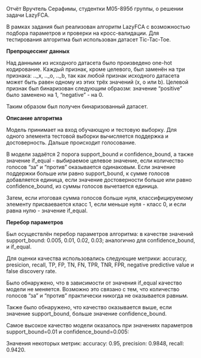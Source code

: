 Отчёт Вручтель Серафимы, студентки М05-895б группы, о решении задачи LazyFCA.

В рамках задания был реализован алгоритм LazyFCA с возможностью подбора параметров и проверки на кросс-валидации.
Для тестирования алгоритма был использован датасет Tic-Tac-Toe.

**Препроцессинг данных**

Над данными из исходного датасета было произведено one-hot кодирование.
Каждый признак, кроме целевого, был заменён на три признака: .._x, .._o, .._b, так как любой признак исходного датасета может быть равен одному из этих трёх значений (x, o или b). Целевой признак был бинаризован следующим обраозм: значение “positive” было заменено на 1, “negative” - на 0.

Таким образом был получен бинаризованный датасет.

**Описание алгоритма**

Модель принимает на вход обучающую и тестовую выборку.
Для одного элемента тестовой выборки вычисляется поддержка и достоверность.
Дальше происходит голосование.

В модели задаётся 2 порога support_bound и confidence_bound, а также значение if_equal - выбираемое целевое значение, если количество голосов “за” и “против” оказывается одинаковым. Если значение поддержки больше или равно support_bound, к сумме голосов добавляется единица, если значение достоверности больше или равно confidence_bound, из суммы голосов вычетается единица.

Затем, если итоговая сумма голосов больше нуля, классифицируемому элементу присваевается класс 1, если меньше нуля - класс 0, и если равна нулю - значение if_equal.

**Перебор параметров**

Был осуществлён перебор параметров алгоритма: 
в качестве значений support_bound: 0.005, 0.01, 0.02, 0.03; аналогично для confidence_bound, и if_equal.

Для оценки качества использовались следующие метрики: accuracy, presicion, recall, TP, FP, TN, FN, TPR, TNR, FPR, negative predictive value и false discovery rate.

Было обнаружено, что в зависимости от значения if_equal качество модели не меняется. Возможно это связано с тем, что количество голосов “за” и “против” практически никогда не оказывается равным.

Также было обнаружено, что качество оказывается выше, если значение support_bound, больше значение confidence_bound.

Самое высокое качество модели оказалось при значениях параметров support_bound=0.01 и confidence_bound=0.005:

Значения некоторых метрик: 
accuracy: 0.95,  precision: 0.9848,  recall: 0.9420.

